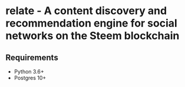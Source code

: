 # relate - A content discovery and recommendation engine for social networks on the Steem blockchain


## Requirements

- Python 3.6+
- Postgres 10+